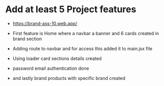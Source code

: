 # Add at least 5 Project features
- https://brand-ass-10.web.app/

- First feature is Home where a navbar a banner and 6 cards created in brand section
- Adding route to navbar and for access this added it to main.jsx file
- Using loader card sections details created
- password email authentication done
- and lastly brand products with specific brand created


